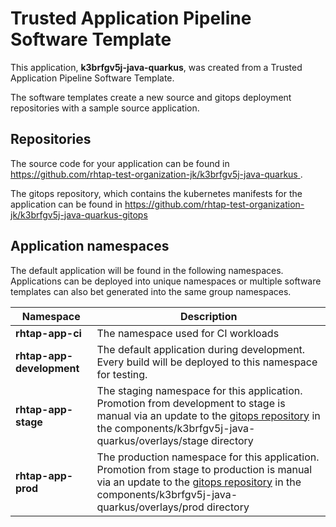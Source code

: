 # Trusted Application Pipeline Software Template

This application, **k3brfgv5j-java-quarkus**, was created from a Trusted Application Pipeline Software Template.

The software templates create a new source and gitops deployment repositories with a sample source application. 

## Repositories

The source code for your application can be found in [https://github.com/rhtap-test-organization-jk/k3brfgv5j-java-quarkus ](https://github.com/rhtap-test-organization-jk/k3brfgv5j-java-quarkus ).
 
The gitops repository, which contains the kubernetes manifests for the application can be found in 
[https://github.com/rhtap-test-organization-jk/k3brfgv5j-java-quarkus-gitops ](https://github.com/rhtap-test-organization-jk/k3brfgv5j-java-quarkus-gitops ) 

## Application namespaces 

The default application will be found in the following namespaces. Applications can be deployed into unique namespaces or multiple software templates can also bet generated into the same group namespaces.  

|  Namespace   |  Description   |  
| -------- | -------- |
| **rhtap-app-ci** | The namespace used for CI workloads |
| **rhtap-app-development** | The default application during development. Every build will be deployed to this namespace for testing. |
| **rhtap-app-stage** | The staging namespace for this application. Promotion from development to stage is manual via an update to the [gitops repository](https://github.com/rhtap-test-organization-jk/k3brfgv5j-java-quarkus-gitops ) in the components/k3brfgv5j-java-quarkus/overlays/stage directory |
| **rhtap-app-prod** | The production namespace for this application. Promotion from stage to production is manual via an update to the [gitops repository](https://github.com/rhtap-test-organization-jk/k3brfgv5j-java-quarkus-gitops ) in the components/k3brfgv5j-java-quarkus/overlays/prod directory |